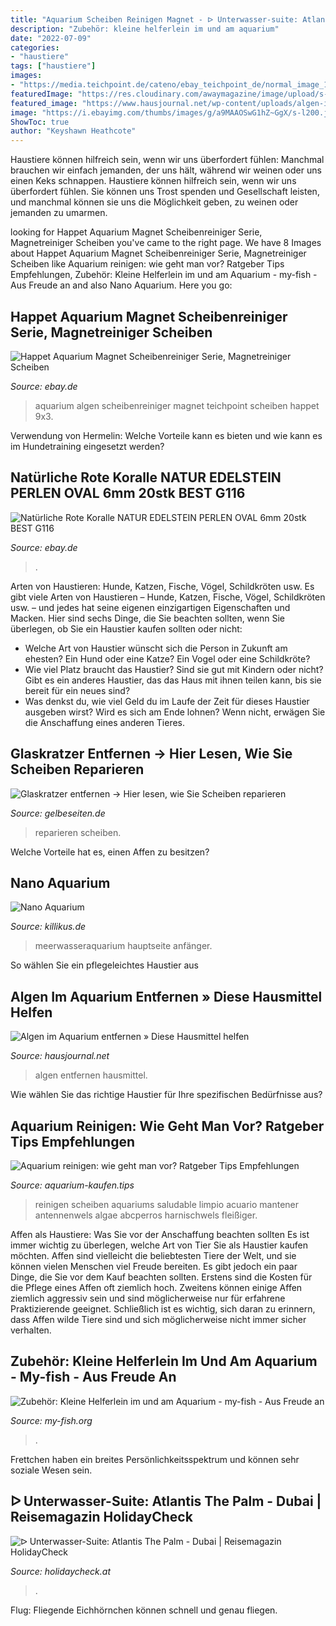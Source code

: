 ```yaml
---
title: "Aquarium Scheiben Reinigen Magnet - ᐅ Unterwasser-suite: Atlantis The Palm"
description: "Zubehör: kleine helferlein im und am aquarium"
date: "2022-07-09"
categories:
- "haustiere"
tags: ["haustiere"]
images:
- "https://media.teichpoint.de/cateno/ebay_teichpoint_de/normal_image_10180220_1877_2.jpg?u=QmlsZDI%3d63643223849000000022614"
featuredImage: "https://res.cloudinary.com/awaymagazine/image/upload/s--ApkXxf2R--/t_away_section_gallery_desktop_center/v1520956776/away/marine_and_waterpark_ambassador_lagoon_11_06_2013_2879ext_querkleiner_rneood.jpg"
featured_image: "https://www.hausjournal.net/wp-content/uploads/algen-im-aquarium-entfernen-hausmittel-720x480.jpg"
image: "https://i.ebayimg.com/thumbs/images/g/a9MAAOSwG1hZ~GgX/s-l200.jpg"
ShowToc: true
author: "Keyshawn Heathcote"
---
```



Haustiere können hilfreich sein, wenn wir uns überfordert fühlen: Manchmal brauchen wir einfach jemanden, der uns hält, während wir weinen oder uns einen Keks schnappen.
Haustiere können hilfreich sein, wenn wir uns überfordert fühlen. Sie können uns Trost spenden und Gesellschaft leisten, und manchmal können sie uns die Möglichkeit geben, zu weinen oder jemanden zu umarmen.

	

		
looking for Happet Aquarium Magnet Scheibenreiniger Serie, Magnetreiniger Scheiben you've came to the right page. We have 8 Images about Happet Aquarium Magnet Scheibenreiniger Serie, Magnetreiniger Scheiben like Aquarium reinigen: wie geht man vor? Ratgeber Tips Empfehlungen, Zubehör: Kleine Helferlein im und am Aquarium - my-fish - Aus Freude an and also Nano Aquarium. Here you go:
		
    
## Happet Aquarium Magnet Scheibenreiniger Serie, Magnetreiniger Scheiben

<img loading=lazy src="https://media.teichpoint.de/cateno/ebay_teichpoint_de/normal_image_10180220_1877_2.jpg?u=QmlsZDI%3d63643223849000000022614" onerror="this.onerror=null;this.src='https://tse3.mm.bing.net/th?id=OIP.ognDyLP2JZWPoZborjO0-gHaHa&amp;pid=15.1';" alt="Happet Aquarium Magnet Scheibenreiniger Serie, Magnetreiniger Scheiben">

_Source: ebay.de_

>aquarium algen scheibenreiniger magnet teichpoint scheiben happet 9x3. 

	

Verwendung von Hermelin: Welche Vorteile kann es bieten und wie kann es im Hundetraining eingesetzt werden?

    
## Natürliche Rote Koralle NATUR EDELSTEIN PERLEN OVAL 6mm 20stk BEST G116

<img loading=lazy src="https://i.ebayimg.com/thumbs/images/g/a9MAAOSwG1hZ~GgX/s-l200.jpg" onerror="this.onerror=null;this.src='https://tse1.mm.bing.net/th?id=OIP.PBnUIwtcirOzauI06qUwXwAAAA&amp;pid=15.1';" alt="Natürliche Rote Koralle NATUR EDELSTEIN PERLEN OVAL 6mm 20stk BEST G116">

_Source: ebay.de_

>. 

	

Arten von Haustieren: Hunde, Katzen, Fische, Vögel, Schildkröten usw.
Es gibt viele Arten von Haustieren – Hunde, Katzen, Fische, Vögel, Schildkröten usw. – und jedes hat seine eigenen einzigartigen Eigenschaften und Macken. Hier sind sechs Dinge, die Sie beachten sollten, wenn Sie überlegen, ob Sie ein Haustier kaufen sollten oder nicht:
- Welche Art von Haustier wünscht sich die Person in Zukunft am ehesten? Ein Hund oder eine Katze? Ein Vogel oder eine Schildkröte?
- Wie viel Platz braucht das Haustier? Sind sie gut mit Kindern oder nicht? Gibt es ein anderes Haustier, das das Haus mit ihnen teilen kann, bis sie bereit für ein neues sind?
- Was denkst du, wie viel Geld du im Laufe der Zeit für dieses Haustier ausgeben wirst? Wird es sich am Ende lohnen? Wenn nicht, erwägen Sie die Anschaffung eines anderen Tieres.

    
## Glaskratzer Entfernen → Hier Lesen, Wie Sie Scheiben Reparieren

<img loading=lazy src="https://dekpuvkwdajkn.cloudfront.net/eyJidWNrZXQiOiJnYy1jcmVlbXMtbWVkaWEiLCJrZXkiOiI1ZTc3YzE0YjUxMjM2MC4wNDQ3MDQ2Ni5qcGVnIiwiZWRpdHMiOnsicmVzaXplIjp7IndpZHRoIjo5NDgsImZpdCI6ImNvdmVyIiwiaGVpZ2h0IjozMjJ9fX0=" onerror="this.onerror=null;this.src='https://tse2.mm.bing.net/th?id=OIP.UT0Qf0tQIwl2kzj8JisCQgHaCh&amp;pid=15.1';" alt="Glaskratzer entfernen → Hier lesen, wie Sie Scheiben reparieren">

_Source: gelbeseiten.de_

>reparieren scheiben. 

	

Welche Vorteile hat es, einen Affen zu besitzen?

    
## Nano Aquarium

<img loading=lazy src="http://www.killikus.de/killi/nano-aquarium/nano-cube-mirko-becker.jpg" onerror="this.onerror=null;this.src='https://tse1.mm.bing.net/th?id=OIP.doM32oBcJlsKbjzVWhs2kwAAAA&amp;pid=15.1';" alt="Nano Aquarium">

_Source: killikus.de_

>meerwasseraquarium hauptseite anfänger. 

	

So wählen Sie ein pflegeleichtes Haustier aus

    
## Algen Im Aquarium Entfernen » Diese Hausmittel Helfen

<img loading=lazy src="https://www.hausjournal.net/wp-content/uploads/algen-im-aquarium-entfernen-hausmittel-720x480.jpg" onerror="this.onerror=null;this.src='https://tse1.mm.bing.net/th?id=OIP.W55cW_vRGJeEQZrcOVz2nAHaE8&amp;pid=15.1';" alt="Algen im Aquarium entfernen » Diese Hausmittel helfen">

_Source: hausjournal.net_

>algen entfernen hausmittel. 

	




Wie wählen Sie das richtige Haustier für Ihre spezifischen Bedürfnisse aus?

    
## Aquarium Reinigen: Wie Geht Man Vor? Ratgeber Tips Empfehlungen

<img loading=lazy src="https://www.aquarium-kaufen.tips/wp-content/uploads/2017/08/aquarium-scheiben-reinigen-243x300.jpg" onerror="this.onerror=null;this.src='https://tse4.mm.bing.net/th?id=OIP.BYrfrIy2kYxl5pGBRd9a_QAAAA&amp;pid=15.1';" alt="Aquarium reinigen: wie geht man vor? Ratgeber Tips Empfehlungen">

_Source: aquarium-kaufen.tips_

>reinigen scheiben aquariums saludable limpio acuario mantener antennenwels algae abcperros harnischwels fleißiger. 

	

Affen als Haustiere: Was Sie vor der Anschaffung beachten sollten
Es ist immer wichtig zu überlegen, welche Art von Tier Sie als Haustier kaufen möchten. Affen sind vielleicht die beliebtesten Tiere der Welt, und sie können vielen Menschen viel Freude bereiten. Es gibt jedoch ein paar Dinge, die Sie vor dem Kauf beachten sollten. Erstens sind die Kosten für die Pflege eines Affen oft ziemlich hoch. Zweitens können einige Affen ziemlich aggressiv sein und sind möglicherweise nur für erfahrene Praktizierende geeignet. Schließlich ist es wichtig, sich daran zu erinnern, dass Affen wilde Tiere sind und sich möglicherweise nicht immer sicher verhalten.

    
## Zubehör: Kleine Helferlein Im Und Am Aquarium - My-fish - Aus Freude An

<img loading=lazy src="https://my-fish.org/wp-content/uploads/2017/05/Membranpumpe-2.jpg" onerror="this.onerror=null;this.src='https://tse4.mm.bing.net/th?id=OIP.tOoE4agdLg3bjYi_NnjDRgHaF0&amp;pid=15.1';" alt="Zubehör: Kleine Helferlein im und am Aquarium - my-fish - Aus Freude an">

_Source: my-fish.org_

>. 

	

Frettchen haben ein breites Persönlichkeitsspektrum und können sehr soziale Wesen sein.

    
## ᐅ Unterwasser-Suite: Atlantis The Palm - Dubai | Reisemagazin HolidayCheck

<img loading=lazy src="https://res.cloudinary.com/awaymagazine/image/upload/s--ApkXxf2R--/t_away_section_gallery_desktop_center/v1520956776/away/marine_and_waterpark_ambassador_lagoon_11_06_2013_2879ext_querkleiner_rneood.jpg" onerror="this.onerror=null;this.src='https://tse4.mm.bing.net/th?id=OIP.4G_RS158nBYo97lpVu-YaQHaDt&amp;pid=15.1';" alt="ᐅ Unterwasser-Suite: Atlantis The Palm - Dubai | Reisemagazin HolidayCheck">

_Source: holidaycheck.at_

>. 

	

Flug: Fliegende Eichhörnchen können schnell und genau fliegen.

